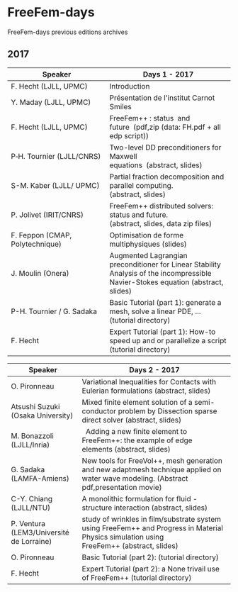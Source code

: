 # FreeFem-days
FreeFem-days previous editions archives

## 2017

|	Speaker	|	Days 1 - 2017	|
|	 ------------- 	|	 ------------- 	|
|	F. Hecht (LJLL, UPMC)	|	Introduction |
|	Y. Maday (LJLL, UPMC) 	|	Présentation de l'institut Carnot Smiles	|
|	F. Hecht (LJLL, UPMC) 	|	FreeFem++ : status  and future  (pdf,zip (data: FH.pdf + all edp script))	|
|	P&#x2011;H.&#160;Tournier (LJLL/CNRS)	|	Two-level DD preconditioners for Maxwell equations  (abstract, slides) |
|	S-M. Kaber (LJLL/ UPMC)	|	Partial fraction decomposition and parallel computing. (abstract, slides)	|
|	P. Jolivet (IRIT/CNRS)	|	FreeFem++ distributed solvers: status and future. (abstract, slides, data zip files)	|
|	F. Feppon (CMAP, Polytechnique)	|	Optimisation de forme multiphysiques (slides)	|
|	J. Moulin (Onera)	|	Augmented Lagrangian preconditioner for Linear Stability Analysis of the incompressible Navier-Stokes equation (abstract, slides)	|
|	P-H. Tournier / G. Sadaka	|	Basic Tutorial (part 1): generate a mesh, solve a linear PDE, ... (tutorial directory)	|
|	F. Hecht	|	Expert Tutorial (part 1): How-to speed up and or parallelize a script (tutorial directory)	|



|	Speaker	|	Days 2 - 2017	|
|	 ------------- 	|	 ------------- 	|
|	O. Pironneau	|	Variational Inequalities for Contacts with Eulerian formulations (abstract, slides)	|
|	Atsushi Suzuki<br>(Osaka University)	|	Mixed finite element solution of a semi-conductor problem by Dissection sparse direct solver (abstract, slides)	|
|	M. Bonazzoli<br>(LJLL/Inria)	|	  Adding a new finite element to FreeFem++: the example of edge elements (abstract, slides)	|
|	G. Sadaka<br>(LAMFA-Amiens)	|	New tools for FreeVol++, mesh generation and new adaptmesh technique applied on water wave modeling. (Abstract pdf,presentation movie)	|
|	C-Y. Chiang<br>(LJLL/NTU) 	|	A monolithic formulation for fluid - structure interaction (abstract, slides)	|
|	P. Ventura<br>(LEM3/Université de Lorraine)  	|	study of wrinkles in film/substrate system using FreeFem++ and Progress in Material Physics simulation using FreeFem++ (abstract, slides)	|
|	O. Pironneau |	Basic Tutorial (part 2): (tutorial directory)	|
|	F. Hecht |	Expert Tutorial (part 2): a None trivail use of FreeFem++ (tutorial directory) |
